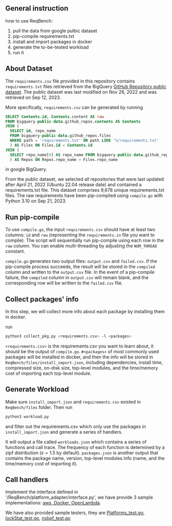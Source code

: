 ## General instruction 
how to use ReqBench:
1. pull the data from google pulbic dataset
2. pip-compile requirements.txt
3. install and import packages in docker
4. generate the to-be-tested workload
5. run it

## About Dataset
The `requirements.csv` file provided in this repository contains `requirements.txt` files retrieved from the BigQuery [GitHub Repository public dataset](https://console.cloud.google.com/marketplace/product/github/github-repos). The public dataset was last modified on Nov 26, 2022 and was retrieved on Sep 12, 2023. 

More specifically, `requirements.csv` can be generated by running
```sql
SELECT Contents.id, Contents.content AS raw
FROM bigquery-public-data.github_repos.contents AS Contents
JOIN (
  SELECT id, repo_name
  FROM bigquery-public-data.github_repos.files
  WHERE path = 'requirements.txt' OR path LIKE '%/requirements.txt'
  ) AS Files ON Files.id = Contents.id
JOIN (
  SELECT repo_name[0] AS repo_name FROM bigquery-public-data.github_repos.commits WHERE author.date.seconds > 1650499200 GROUP BY repo_name[0]
  ) AS Repos ON Repos.repo_name = Files.repo_name
```
in google BigQuery.

From the public dataset, we selected all repositories that were last updated after April 21, 2022 (Ubuntu 22.04 release date) and contained a requirements.txt file. This dataset comprises 9,678 unique requirements.txt files. The raw requirements have been pip-compiled using `compile.go` with Python 3.10 on Sep 21, 2023.

## Run pip-compile
To use `compile.go`, the input `requirements.csv` should have at least two columns: `id` and `raw` (representing the `requirements.in` file you want to compile). The script will sequentially run pip-compile using each row in the `raw` column. You can enable multi-threading by adjusting the `NUM_THREAD` constant. 

`compile.go` generates two output files: `output.csv` and `failed.csv`. If the pip-compile process succeeds, the result will be stored in the `compiled` column and written to the `output.csv` file. In the event of a pip-compile failure, the `compiled` column in `output.csv` will remain blank, and the corresponding row will be written to the `failed.csv` file.

## Collect packages' info
In this step, we will collect more info about each package by installing them in docker.

run
```sh
python3 collect_pkg.py <requirements.csv> -l <packages>
```
`<requirements.csv>` is the requirements.csv you want to learn about, 
it should be the output of `compile.go`.
`#<packages>` of most commonly used packages will be installed in docker,
and then the info will be stored in `ReqBench/files/install_import.json`, including dependencies, install time, compressed size, on-disk size, 
top-level modules, and the time/memory cost of importing each top-level module.

## Generate Workload
Make sure `install_import.json` and `requirements.csv` existed in `ReqBench/files` folder. Then run
```sh
python3 workload.py
```
and filter out the requirements.csv which only use the packages in `install_import.json` and generate a series of handlers.

It will output a file called `workloads.json` which contains a series of functions and call trace. 
The frequency of each function is determined by a zipf distribution ($s=1.5$ by default).
`packages.json` is another output that contains the package name, version, top-level modules info (name, and the time/memory cost of importing it).

## Call handlers
Implement the interface defined in '/ReqBench/platform_adapter/interface.py', we have provide 3 sample implementations:
[aws, Docker, OpenLambda](https://github.com/open-lambda/ReqBench/tree/go-refactor/src/platform_adapter).

We have also provided sample testers, they are [Platforms_test.go](https://github.com/open-lambda/ReqBench/blob/go-refactor/src/tests/Platforms_test.go), [lockStat_test.go](https://github.com/open-lambda/ReqBench/blob/go-refactor/src/tests/lockStat_test.go), [nsbpf_test.go](https://github.com/open-lambda/ReqBench/blob/go-refactor/src/tests/nsbpf_test.go)
